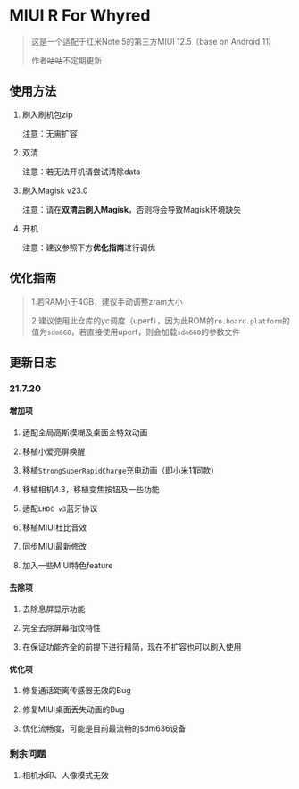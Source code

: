 # MIUI R For Whyred

> 这是一个适配于红米Note 5的第三方MIUI 12.5（base on Android 11)
>
> 作者~~咕咕~~不定期更新

## 使用方法

1. 刷入刷机包zip

   注意：无需扩容

2. 双清

   注意：若无法开机请尝试清除data

3. 刷入Magisk v23.0

   注意：请在**双清后刷入Magisk**，否则将会导致Magisk环境缺失

4. 开机

   注意：建议参照下方**优化指南**进行调优

## 优化指南

> 1.若RAM小于4GB，建议手动调整zram大小
> 
> 2.建议使用此仓库的yc调度（uperf），因为此ROM的`ro.board.platform`的值为`sdm660`，若直接使用uperf，则会加载`sdm660`的参数文件


## 更新日志

### 21.7.20

#### 增加项

1. 适配全局高斯模糊及桌面全特效动画

2. 移植小爱亮屏唤醒

3. 移植`StrongSuperRapidCharge`充电动画（即小米11同款）

4. 移植相机4.3，移植变焦按钮及一些功能

5. 适配`LHDC v3`蓝牙协议

6. 移植MIUI杜比音效

7. 同步MIUI最新修改

8. 加入一些MIUI特色feature

#### 去除项

1. 去除息屏显示功能

2. 完全去除屏幕指纹特性

3. 在保证功能齐全的前提下进行精简，现在不扩容也可以刷入使用

#### 优化项

1. 修复通话距离传感器无效的Bug

2. 修复MIUI桌面丢失动画的Bug

3. 优化流畅度，可能是目前最流畅的sdm636设备

### 剩余问题

1. 相机水印、人像模式无效


